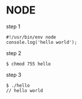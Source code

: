 NODE
====

step 1

    #!/usr/bin/env node
    console.log('hello world');

step 2

    $ chmod 755 hello

step 3

    $ ./hello
    // hello world
